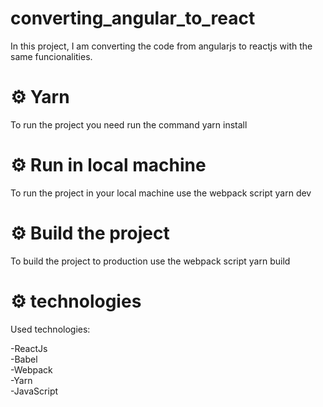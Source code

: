 # converting_angular_to_react
In this project, I am converting the code from angularjs to reactjs with the same funcionalities.

# :gear:  Yarn

To run the project you need run the command yarn install

# :gear:  Run in local machine

To run the project in your local machine use the webpack script yarn dev

# :gear:  Build the project

To build the project to production use the webpack script yarn build

# :gear: technologies

Used technologies:

  -ReactJs </br>
  -Babel </br>
  -Webpack </br>
  -Yarn </br>
  -JavaScript </br>
